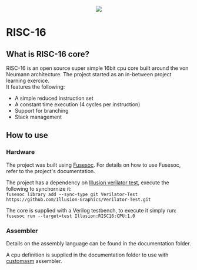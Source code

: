 <p align="center">
<img src="https://avatars2.githubusercontent.com/u/59974375?s=200&v=4">
</p>

# RISC-16
## What is RISC-16 core?
RISC-16 is an open source super simple 16bit cpu core built around the von Neumann architecture.
The project started as an in-between project learning exercice.  
It features the following:
* A simple reduced instruction set
* A constant time execution (4 cycles per instruction)
* Support for branching
* Stack management

## How to use
### Hardware
The project was built using [Fusesoc](https://github.com/olofk/fusesoc). For details on how to use Fusesoc, refer to the project's documentation.

The project has a dependency on [Illusion verilator test](https://github.com/Illusion-Graphics/Verilator-Test), execute the following to synchornize it:  
```fusesoc library add --sync-type git Verilator-Test https://github.com/Illusion-Graphics/Verilator-Test.git```

The core is supplied with a Verilog testbench, to execute it simply run:  
```fusesoc run --target=test Illusion:RISC16:CPU:1.0```

### Assembler
Details on the assembly language can be found in the documentation folder.

A cpu definition is supplied in the documentation folder to use with [customasm](https://github.com/hlorenzi/customasm) assembler.